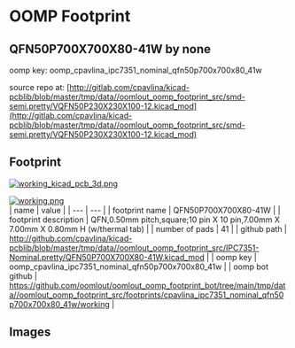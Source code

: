 # OOMP Footprint  
## QFN50P700X700X80-41W  by none  
  
oomp key: oomp_cpavlina_ipc7351_nominal_qfn50p700x700x80_41w  
  
source repo at: [http://gitlab.com/cpavlina/kicad-pcblib/blob/master/tmp/data//oomlout_oomp_footprint_src/smd-semi.pretty/VQFN50P230X230X100-12.kicad_mod](http://gitlab.com/cpavlina/kicad-pcblib/blob/master/tmp/data//oomlout_oomp_footprint_src/smd-semi.pretty/VQFN50P230X230X100-12.kicad_mod)  
## Footprint  
  
[![working_kicad_pcb_3d.png](working_kicad_pcb_3d_600.png)](working_kicad_pcb_3d.png)  
  
[![working.png](working_600.png)](working.png)  
| name | value | 
| --- | --- | 
| footprint name | QFN50P700X700X80-41W | 
| footprint description | QFN,0.50mm pitch,square;10 pin X 10 pin,7.00mm X 7.00mm X 0.80mm H (w/thermal tab) | 
| number of pads | 41 | 
| github path | http://github.com/cpavlina/kicad-pcblib/blob/master/tmp/data//oomlout_oomp_footprint_src/IPC7351-Nominal.pretty/QFN50P700X700X80-41W.kicad_mod | 
| oomp key | oomp_cpavlina_ipc7351_nominal_qfn50p700x700x80_41w | 
| oomp bot github | https://github.com/oomlout/oomlout_oomp_footprint_bot/tree/main/tmp/data//oomlout_oomp_footprint_src/footprints/cpavlina_ipc7351_nominal_qfn50p700x700x80_41w/working | 
## Images  

